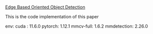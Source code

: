 [Edge Based Oriented Object Detection](https://arxiv.org/abs/2309.08265)

This is the code implementation of this paper

env:
  cuda : 11.6.0
  pytorch: 1.12.1
  mmcv-full: 1.6.2
  mmdetection: 2.26.0


